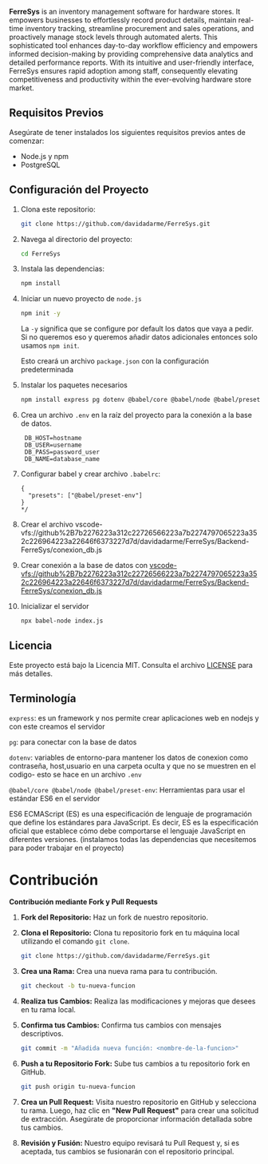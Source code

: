 **FerreSys** is an inventory management software for hardware stores. It empowers businesses to effortlessly record product details, maintain real-time inventory tracking, streamline procurement and sales operations, and proactively manage stock levels through automated alerts. This sophisticated tool enhances day-to-day workflow efficiency and empowers informed decision-making by providing comprehensive data analytics and detailed performance reports. With its intuitive and user-friendly interface, FerreSys ensures rapid adoption among staff, consequently elevating competitiveness and productivity within the ever-evolving hardware store market.

## Requisitos Previos

Asegúrate de tener instalados los siguientes requisitos previos antes de comenzar:

- Node.js y npm
- PostgreSQL

## Configuración del Proyecto

1. Clona este repositorio:

   ```bash
   git clone https://github.com/davidadarme/FerreSys.git
   ```
2. Navega al directorio del proyecto:

   ```bash
   cd FerreSys
   ```

3. Instala las dependencias:

   ```bash
   npm install
   ```

4. Iniciar un nuevo proyecto de `node.js`

   ```bash
   npm init -y
   ```

   La `-y` significa que se configure por default los datos que vaya a pedir. Si no queremos eso y queremos añadir datos adicionales
   entonces solo usamos `npm init`.

   Esto creará un archivo `package.json` con la configuración predeterminada

5. Instalar los paquetes necesarios
  
    ```bash
    npm install express pg dotenv @babel/core @babel/node @babel/preset-env
    ```

6. Crea un archivo `.env` en la raíz del proyecto para la conexión a la base de datos.

   ```
    DB_HOST=hostname
    DB_USER=username
    DB_PASS=password_user
    DB_NAME=database_name
   ```
   
7. Configurar babel y crear archivo `.babelrc`:
  
    ```/*
    {
      "presets": ["@babel/preset-env"]
    }
    */
    ```
    
8. Crear el archivo vscode-vfs://github%2B7b2276223a312c22726566223a7b2274797065223a352c226964223a22646f6373227d7d/davidadarme/FerreSys/Backend-FerreSys/conexion_db.js

9. Crear conexión a la base de datos con [vscode-vfs://github%2B7b2276223a312c22726566223a7b2274797065223a352c226964223a22646f6373227d7d/davidadarme/FerreSys/Backend-FerreSys/conexion_db.js](conexion_db.js)

10. Inicializar el servidor
    ```bash
    npx babel-node index.js
    ```

## Licencia

Este proyecto está bajo la Licencia MIT. Consulta el archivo [LICENSE](LICENSE) para más detalles.

## Terminología

`express`: es un framework y nos permite crear aplicaciones web en nodejs y con este creamos el servidor

`pg`: para conectar con la base de datos

`dotenv`: variables de entorno-para mantener los datos de conexion como contraseña, host,usuario en una carpeta oculta y que no se muestren en el codigo- esto se hace en un archivo `.env`

`@babel/core @babel/node @babel/preset-env`: Herramientas para usar el estándar ES6 en el servidor

ES6 ECMAScript (ES) es una especificación de lenguaje de programación que define los estándares para JavaScript. Es decir, ES es la especificación oficial que establece cómo debe comportarse el lenguaje JavaScript en diferentes versiones.
(instalamos todas las dependencias que necesitemos para poder trabajar en el proyecto)

# Contribución

**Contribución mediante Fork y Pull Requests**

1. **Fork del Repositorio:** Haz un fork de nuestro repositorio.

2. **Clona el Repositorio:** Clona tu repositorio fork en tu máquina local utilizando el comando `git clone`.

   ```bash
   git clone https://github.com/davidadarme/FerreSys.git
   ```

3. **Crea una Rama:** Crea una nueva rama para tu contribución.

   ```bash
   git checkout -b tu-nueva-funcion
   ```

4. **Realiza tus Cambios:** Realiza las modificaciones y mejoras que desees en tu rama local.

5. **Confirma tus Cambios:** Confirma tus cambios con mensajes descriptivos.

   ```bash
   git commit -m "Añadida nueva función: <nombre-de-la-funcion>"
   ```

6. **Push a tu Repositorio Fork:** Sube tus cambios a tu repositorio fork en GitHub.

   ```bash
   git push origin tu-nueva-funcion
   ```

7. **Crea un Pull Request:** Visita nuestro repositorio en GitHub y selecciona tu rama. Luego, haz clic en **"New Pull Request"** para crear una solicitud de extracción. Asegúrate de proporcionar información detallada sobre tus cambios.

8. **Revisión y Fusión:** Nuestro equipo revisará tu Pull Request y, si es aceptada, tus cambios se fusionarán con el repositorio principal.
